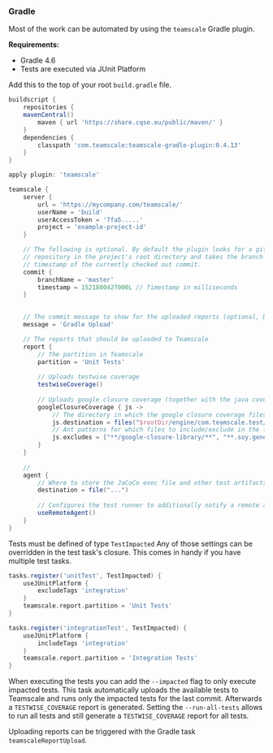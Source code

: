 
### Gradle

Most of the work can be automated by using the `teamscale` Gradle plugin.

**Requirements:**
 - Gradle 4.6
 - Tests are executed via JUnit Platform

Add this to the top of your root `build.gradle` file.
```groovy
buildscript {
	repositories {
    mavenCentral()
		maven { url 'https://share.cqse.eu/public/maven/' }
	}
	dependencies {
		classpath 'com.teamscale:teamscale-gradle-plugin:0.4.13'
	}
}

apply plugin: 'teamscale'

teamscale {
    server {
        url = 'https://mycompany.com/teamscale/'
        userName = 'build'
        userAccessToken = '7fa5.....'
        project = 'example-project-id'
    }

    // The following is optional. By default the plugin looks for a git
    // repository in the project's root directory and takes the branch and
    // timestamp of the currently checked out commit.
    commit {
        branchName = 'master'
        timestamp = 1521800427000L // Timestamp in milliseconds
    }
    

    // The commit message to show for the uploaded reports (optional, Default: 'Gradle Upload')
    message = 'Gradle Upload'

    // The reports that should be uploaded to Teamscale
    report {
        // The partition in Teamscale
        partition = 'Unit Tests'
        
        // Uploads testwise coverage
        testwiseCoverage()
        
        // Uploads google closure coverage (together with the java coverage) as testwise coverage
        googleClosureCoverage { js ->
            // The directory in which the google closure coverage files reside after the test
            js.destination = files("$rootDir/engine/com.teamscale.test/ui-test-coverage")
            // Ant patterns for which files to include/exclude in the final report
            js.excludes = ["**/google-closure-library/**", "**.soy.generated.js", "soyutils_usegoog.js"]
        }
    }
    
    //
    agent {
        // Where to store the JaCoCo exec file and other test artifacts (Optional)
        destination = file("...")
        
        // Configures the test runner to additionally notify a remote agent
        useRemoteAgent()
    }
}
```

Tests must be defined of type `TestImpacted`
Any of those settings can be overridden in the test task's closure. This comes in handy if you have multiple test tasks.

```groovy
tasks.register('unitTest', TestImpacted) {
    useJUnitPlatform {
        excludeTags 'integration'
    }
    teamscale.report.partition = 'Unit Tests'
}

tasks.register('integrationTest', TestImpacted) {
    useJUnitPlatform {
        includeTags 'integration'
    }
    teamscale.report.partition = 'Integration Tests'
}
```

When executing the tests you can add the `--impacted` flag to only execute impacted tests.
This task automatically uploads the available tests to Teamscale and runs only the impacted tests for the last commit.
Afterwards a `TESTWISE_COVERAGE` report is generated. Setting the `--run-all-tests` allows to run all tests and still generate a `TESTWISE_COVERAGE` report for all tests.

Uploading reports can be triggered with the Gradle task `teamscaleReportUpload`.
